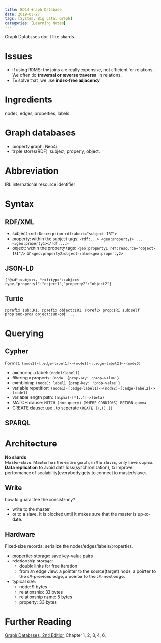 ```yaml
---
title: BD14 Graph Database
date: 2019-01-27
tags: [System, Big Data, Graph]
categories: [Learning Notes]
---
```




Graph Databases don't like shards.

# Issues
- if using RDMS: the joins are really expensive, not efficient for relations. We often do **traversal or reverse traversal** in relations.
-  To solve that, we use **index-free adjacency**

# Ingredients
nodes, edges, properties, labels

# Graph databases
- property graph: Neo4j
- triple stores(RDF): subject, property, object.


# Abbreviation
IRI: international resource identifier

# Syntax
## RDF/XML
- subject ```<rdf:Description rdf:about="subject-IRI">```
- property: within the subject tags: ```<rdf:...> <geo:property1> ...</geo:property1></rdf:...>```
- object: within the property tags: ```<geo:property1 rdf:resource="object-IRI"/>``` or ```<geo:property2>object-value<geo:property2>```
## JSON-LD
```{"@id":subject, "rdf:type":subject-type,"property1":"object1","property2":"object2"}```
## Turtle
```@prefix sub:IRI. @prefix object:IRI. @prefix prop:IRI sub:self prop:sub-prop object:sub-obj ...```

# Querying
## Cypher
Format: ```(node1)-[:edge-label1]->(node2)-[:edge-label2]<-(node3)```  
- anchoring a label: ```(node1:label1)```  
- filtering a property: ```(node1 {prop-key: 'prop-value'}```  
- combining:  ```(node1: label1 {prop-key: 'prop-value'}```  
- variable repetition: ```(node1)-[:edge-label1]->(node2)-[:edge-label2]->(node1)```   
- variable length path: ```(alpha)-[*1..4]->(beta)```  
- MATCH clause: ```MATCH (one-query) (WHERE CONDIONS) RETURN gamma```  
- CREATE clause: use , to seperate ```CREATE (),(),()```

## SPARQL

# Architecture
**No shards**  
Master-slave: Master has the entire graph, in the slaves, only have copies. **Data replication** to avoid data loss(synchronization), to improve performance of scalability(everybody gets to connect to master/slave). 

## Write
how to guarantee the consistency?  
- write to the master
- or to a slave. It is blocked until it makes sure that the master is up-to-date.

## Hardware
Fixed-size records: serialize the nodes/edges/labels/properties.   
- properties storage: save key-value pairs  
- relationship storage: 
	- double links for free iteration
	- from an edge view: a pointer to the source(target) node, a pointer to the s/t-previous edge, a pointer to the s/t-next edge.
- typical size:  
	- node: 9 bytes
	- relationship: 33 bytes
	- relationship name: 5 bytes
	- property: 33 bytes

# Further Reading

[Graph Databases, 2nd Edition](https://www.oreilly.com/library/view/graph-databases-2nd/9781491930885/) Chapter 1, 2, 3, 4, 6, 



